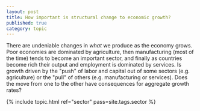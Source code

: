 ```yaml
---
layout: post
title: How important is structural change to economic growth?
published: true
category: topic
---
```


There are undeniable changes in *what* we produce as the economy grows. Poor economies are dominated by agriculture, then manufacturing (most of the time) tends to become an important sector, and finally as countries become rich their output and employment is dominated by services. Is growth driven by the "push" of labor and capital out of some sectors (e.g. agriculture) or the "pull" of others (e.g. manufacturing or services). Does the move from one to the other have consequences for aggregate growth rates?

{% include topic.html ref="sector" pass=site.tags.sector %}
